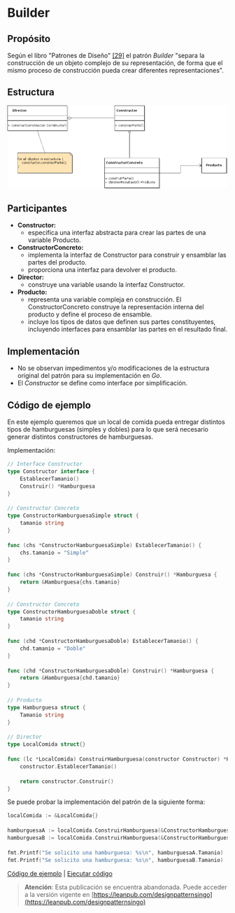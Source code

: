 # Builder

## Propósito

Según el libro "Patrones de Diseño" [\[29\]](../../../recursos.md) el patrón _Builder_ "separa la construcción de un objeto complejo de su representación, de forma que el mismo proceso de construcción pueda crear diferentes representaciones".

## Estructura

![](../../../.gitbook/assets/builder.png)

## Participantes

* **Constructor:**
  * especifica una interfaz abstracta para crear las partes de una variable Producto.
* **ConstructorConcreto:**
  * implementa la interfaz de Constructor para construir y ensamblar las partes del producto.
  * proporciona una interfaz para devolver el producto.
* **Director:**
  * construye una variable usando la interfaz Constructor.
* **Producto:**
  * representa una variable compleja en construcción. El ConstructorConcreto construye la representación interna del producto y define el proceso de ensamble.
  * incluye los tipos de datos que definen sus partes constituyentes, incluyendo interfaces para ensamblar las partes en el resultado final.

## Implementación

* No se observan impedimentos y/o modificaciones de la estructura original del patrón para su implementación en _Go_.
* El _Constructor_ se define como interface por simplificación.

## Código de ejemplo

En este ejemplo queremos que un local de comida pueda entregar distintos tipos de hamburguesas \(simples y dobles\) para lo que será necesario generar distintos constructores de hamburguesas.

Implementación:

```go
// Interface Constructor
type Constructor interface {
    EstablecerTamanio()
    Construir() *Hamburguesa
}

// Constructor Concreto
type ConstructorHamburguesaSimple struct {
    tamanio string
}

func (chs *ConstructorHamburguesaSimple) EstablecerTamanio() {
    chs.tamanio = "Simple"
}

func (chs *ConstructorHamburguesaSimple) Construir() *Hamburguesa {
    return &Hamburguesa{chs.tamanio}
}

// Constructor Concreto
type ConstructorHamburguesaDoble struct {
    tamanio string
}

func (chd *ConstructorHamburguesaDoble) EstablecerTamanio() {
    chd.tamanio = "Doble"
}

func (chd *ConstructorHamburguesaDoble) Construir() *Hamburguesa {
    return &Hamburguesa{chd.tamanio}
}

// Producto
type Hamburguesa struct {
    Tamanio string
}

// Director
type LocalComida struct{}

func (lc *LocalComida) ConstruirHamburguesa(constructor Constructor) *Hamburguesa {
    constructor.EstablecerTamanio()

    return constructor.Construir()
}
```

Se puede probar la implementación del patrón de la siguiente forma:

```go
localComida := &LocalComida{}

hamburguesaA := localComida.ConstruirHamburguesa(&ConstructorHamburguesaSimple{})
hamburguesaB := localComida.ConstruirHamburguesa(&ConstructorHamburguesaDoble{})

fmt.Printf("Se solicito una hamburguesa: %s\n", hamburguesaA.Tamanio)
fmt.Printf("Se solicito una hamburguesa: %s\n", hamburguesaB.Tamanio)
```

[Código de ejemplo](https://github.com/danielspk/designpatternsingo/tree/master/patrones/creacionales/builder) \| [Ejecutar código](https://play.golang.org/p/5dPp1a1Yaw_F)



> **Atención**: Esta publicación se encuentra abandonada. Puede acceder a la versión vigente en [https://leanpub.com/designpatternsingo](https://leanpub.com/designpatternsingo)

